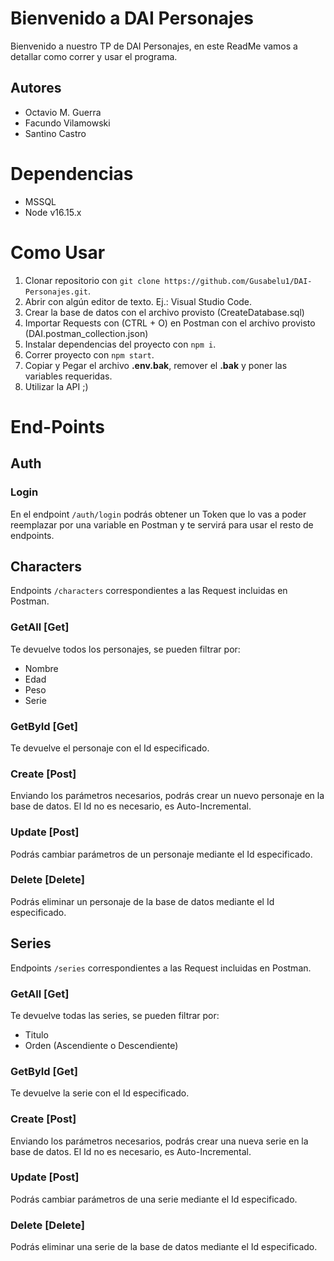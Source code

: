 # Bienvenido a DAI Personajes

Bienvenido a nuestro TP de DAI Personajes, en este ReadMe vamos a detallar como correr y usar el programa.

## Autores
+ Octavio M. Guerra
+ Facundo Vilamowski
+ Santino Castro

# Dependencias
+ MSSQL
+ Node v16.15.x

# Como Usar
1. Clonar repositorio con `git clone https://github.com/Gusabelu1/DAI-Personajes.git`.
2. Abrir con algún editor de texto. Ej.: Visual Studio Code.
3. Crear la base de datos con el archivo provisto (CreateDatabase.sql)
4. Importar Requests con (CTRL + O) en Postman con el archivo provisto (DAI.postman_collection.json)
5. Instalar dependencias del proyecto con `npm i`.
6. Correr proyecto con `npm start`.
7. Copiar y Pegar el archivo **.env.bak**, remover el **.bak** y poner las variables requeridas.
8. Utilizar la API ;)

# End-Points

## Auth
### Login
En el endpoint `/auth/login` podrás obtener un Token que lo vas a poder reemplazar por una variable en Postman y te servirá para usar el resto de endpoints.

## Characters
Endpoints `/characters` correspondientes a las Request incluidas en Postman.
### GetAll [Get]
Te devuelve todos los personajes, se pueden filtrar por: 
+ Nombre
+ Edad
+ Peso
+ Serie

### GetById [Get]
Te devuelve el personaje con el Id especificado.

### Create [Post]
Enviando los parámetros necesarios, podrás crear un nuevo personaje en la base de datos. El Id no es necesario, es Auto-Incremental.

### Update [Post]
Podrás cambiar parámetros de un personaje mediante el Id especificado.

### Delete [Delete]
Podrás eliminar un personaje de la base de datos mediante el Id especificado.


## Series
Endpoints `/series` correspondientes a las Request incluidas en Postman.
### GetAll [Get]
Te devuelve todas las series, se pueden filtrar por: 
+ Titulo
+ Orden (Ascendiente o Descendiente)

### GetById [Get]
Te devuelve la serie con el Id especificado.

### Create [Post]
Enviando los parámetros necesarios, podrás crear una nueva serie en la base de datos. El Id no es necesario, es Auto-Incremental.

### Update [Post]
Podrás cambiar parámetros de una serie mediante el Id especificado.

### Delete [Delete]
Podrás eliminar una serie de la base de datos mediante el Id especificado.
